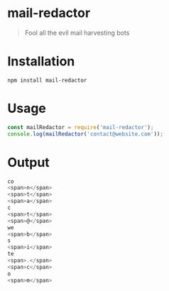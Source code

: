 mail-redactor
===========
> Fool all the evil mail harvesting bots

# Installation
    npm install mail-redactor

# Usage
``` js
const mailRedactor = require('mail-redactor');
console.log(mailRedactor('contact@website.com'));
```
# Output
``` js
co
<span>n</span>
<span>t</span>
<span>a</span>
c
<span>t</span>
<span>@</span>
we
<span>b</span>
s
<span>i</span>
te
<span>.</span>
<span>c</span>
o
<span>m</span>
```
